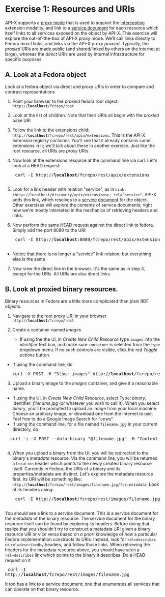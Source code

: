 # Exercise 1: Resources and URIs

API-X supports a [proxy mode](https://github.com/fcrepo4-labs/fcrepo-api-x/blob/master/src/site/markdown/uris-in-apix.md#api-x-intercepting-uris) that is used to support the [intercepting](https://github.com/fcrepo4-labs/fcrepo-api-x/blob/master/src/site/markdown/execution-and-routing.md#intercepting-modality) extension modality, and link to a [service document](https://github.com/fcrepo4-labs/fcrepo-api-x/blob/master/src/site/markdown/service-discovery-and-binding.md#service-document) for each resource which itself links to all services exposed on the object by API-X.  This exercise will explore the out-of-the-box of API-X proxy mode.  We'll call links directly to Fedora *direct* links, and links via the API-X proxy *proxied*.  Typically, the *proxied* URIs are made public (and shared/linked by others on the internet at large), whereas the *direct* URIs are used by internal infrastructure for specific purposes.

## A. Look at a Fedora object 

Look at a fedora object via direct and proxy URIs in order to compare and contrast representations

1. Point your browser to the *proxied* fedora root object:  <code>http://**localhost**/fcrepo/rest</code> 
    
2. Look at the list of children.  Note that their URIs all begin with the *proxied* base URI
    
3. Follow the link to the extensions child: <code>http://**localhost**/fcrepo/rest/apix/extensions</code>.  This is the API-X extension registry container.  You'll see that it already contains some extensions in it; we'll talk about these in another exercise.  Just like the root resource, all URIs are *proxy* URIs
    

4. Now look at the extensions resource at the command line via curl.  Let's look at a HEAD request:
    <pre>
    curl -I http://<b>localhost</b>/fcrepo/rest/apix/extensions
    </pre>
    
5. Look for a link header with relation "service", as in `Link: <http://localhost/discovery/apix/extensions>; rel="service"`.  API-X adds this link, which resolves to a [service document](https://github.com/fcrepo4-labs/fcrepo-api-x/blob/master/src/site/markdown/service-discovery-and-binding.md#service-document) for the object.  Other exercises will explore the contents of service documents; right now we're mostly interested in the mechanics of retrieving headers and links.

6. Now perform the same HEAD request against the direct link to fedora.  Simply add the port 8080 to the URI: 
    <pre>
    curl -I http://<b>localhost</b>:8080/fcrepo/rest/apix/extensions
    </pre>
  - Notice that there is no longer a "service" link relation; but everything else is the same

7. Now view the direct link in the browser.  It's the same as in step 3, except for the URIs.  All URIs are also direct links.

## B. Look at proxied binary resources.  
Binary resources in Fedora are a little more complicated than plain RDF objects.

1. Navigate to the root proxy URI in your browser <code>http://**localhost**/fcrepo/rest</code>

2. Create a container named _images_
   * If using the the UI, in _Create New Child Resource_ type `images` into the _identifier_ text box, and make sure `container` is selected from the `type` dropdown menu.  If no such controls are visible, click the red _Toggle actions_ button.
  * If using the command line, do 
    <pre>
    curl -X POST -H "Slug: images" http://<b>localhost</b>/fcrepo/rest
    </pre>

3. Upload a binary image to the _images_ container, and give it a reasonable name.  
  * If using the UI, in _Create New Child Resource_, select Type: _binary_, Identifier: _filename.jpg_ (or whatever you wish to call it).  When you select _binary_, you'll be prompted to upload an image from your local machine.  Choose an arbitrary image, or download one from the internet to use.  Feel free to do a Google Image Search for "cows".
  * If using the command line, for a file named `filename.jpg` in your current directory, do
  <pre>
  curl -i -X POST --data-binary "@filename.jpg" -H "Content-Disposition: attachment; filename=\"filename.jpg\"" http://<b>localhost</b>/fcrepo/rest/images
  </pre>

4. When you upload a binary from the UI, you will be redirected to the binary's _metadata_ resource.  Via the command line, you will be returned a `Location` header which points to the newly created binary resource itself.  Currently in Fedora, the URIs of a binary and its properties/metadata are distinct. Let's explore the metadata resource first.  Its URI will be something like: <code>http://**localhost**/fcrepo/rest/images/filename.jpg/fcr:metadata</code>.  Look at its headers using:
    <pre>
    curl -I http://<b>localhost</b>/fcrepo/rest/images/filename.jpg/fcr:metadata
    </pre>
You should see a link to a service document.  This is a service document for the _metadata_ of the binary resource.  The service document for the binary resource itself can be found by exploring its headers.  Before doing that, realize that you shouldn't try to construct a metadata URI given a binary resource URI or vice versa based on _a priori_ knowledge of how a particular Fedora implementation constructs its URIs.  Instead, look for `rel=describes` or `rel=describedby` headers, and follow those links.  When retrieving the headers for the metadata resource above, you should have seen a `rel=describes` link which points to the binary it describes.  Do a HEAD request on it
    <pre>
    curl -I http://<b>localhost</b>/fcrepo/rest/images/filename.jpg
    </pre>
It too has a link to a service document; one that enumerates all services that can operate on that binary resource.  